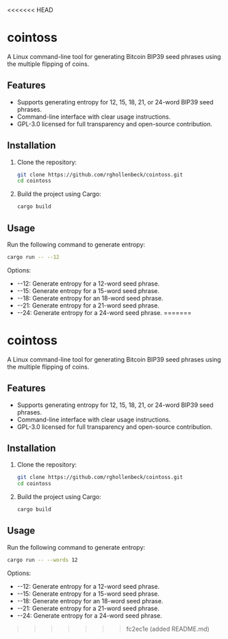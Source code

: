 <<<<<<< HEAD
# cointoss
A Linux command-line tool for generating Bitcoin BIP39 seed phrases using the multiple flipping of coins.

## Features
- Supports generating entropy for 12, 15, 18, 21, or 24-word BIP39 seed phrases.
- Command-line interface with clear usage instructions.
- GPL-3.0 licensed for full transparency and open-source contribution.

## Installation
1. Clone the repository:
   ```bash
   git clone https://github.com/rghollenbeck/cointoss.git
   cd cointoss
   ```

2. Build the project using Cargo:
   ```bash
   cargo build
   ```

## Usage
Run the following command to generate entropy:
```bash
cargo run -- --12
```

Options:
- --12: Generate entropy for a 12-word seed phrase.
- --15: Generate entropy for a 15-word seed phrase.
- --18: Generate entropy for an 18-word seed phrase.
- --21: Generate entropy for a 21-word seed phrase.
- --24: Generate entropy for a 24-word seed phrase.
=======
# cointoss
A Linux command-line tool for generating Bitcoin BIP39 seed phrases using the multiple flipping of coins.

## Features
- Supports generating entropy for 12, 15, 18, 21, or 24-word BIP39 seed phrases.
- Command-line interface with clear usage instructions.
- GPL-3.0 licensed for full transparency and open-source contribution.

## Installation
1. Clone the repository:
   ```bash
   git clone https://github.com/rghollenbeck/cointoss.git
   cd cointoss
   ```

2. Build the project using Cargo:
   ```bash
   cargo build
   ```

## Usage
Run the following command to generate entropy:
```bash
cargo run -- --words 12
```

Options:
- --12: Generate entropy for a 12-word seed phrase.
- --15: Generate entropy for a 15-word seed phrase.
- --18: Generate entropy for an 18-word seed phrase.
- --21: Generate entropy for a 21-word seed phrase.
- --24: Generate entropy for a 24-word seed phrase.
>>>>>>> fc2ec1e (added README.md)
